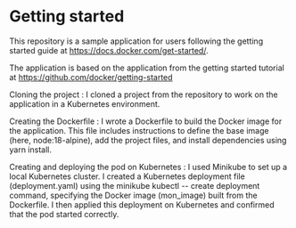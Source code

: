 # Getting started

This repository is a sample application for users following the getting started guide at https://docs.docker.com/get-started/.

The application is based on the application from the getting started tutorial at https://github.com/docker/getting-started

Cloning the project : I cloned a project from the repository to work on the application in a Kubernetes environment.

Creating the Dockerfile : I wrote a Dockerfile to build the Docker image for the application. This file includes instructions to define the base image (here, node:18-alpine), add the project files, and install dependencies using yarn install.

Creating and deploying the pod on Kubernetes : I used Minikube to set up a local Kubernetes cluster.
I created a Kubernetes deployment file (deployment.yaml) using the minikube kubectl -- create deployment command, specifying the Docker image (mon_image) built from the Dockerfile.
I then applied this deployment on Kubernetes and confirmed that the pod started correctly.